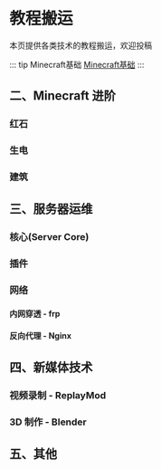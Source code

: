 # 教程搬运

本页提供各类技术的教程搬运，欢迎投稿

::: tip Minecraft基础
[Minecraft基础](/guide/tutorial/basic)
:::

## 二、Minecraft 进阶
### 红石

### 生电

### 建筑

## 三、服务器运维

### 核心(Server Core)

### 插件

### 网络

#### 内网穿透 - frp

#### 反向代理 - Nginx

## 四、新媒体技术

### 视频录制 - ReplayMod

### 3D 制作 - Blender

## 五、其他
